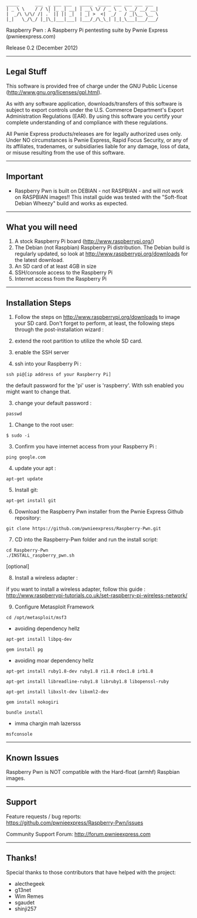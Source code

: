  ```
 _____      ___  _ ___ ___   _____  _____ ___ ___ ___ ___
 | _ \ \    / / \| |_ _| __| | __\ \/ / _ \ _ \ __/ __/ __|
 |  _/\ \/\/ /| .` || || _|  | _| >  <|  _/   / _|\__ \__ \
 |_|   \_/\_/ |_|\_|___|___| |___/_/\_\_| |_|_\___|___/___/
```

 Raspberry Pwn : A Raspberry Pi pentesting suite by Pwnie Express (pwnieexpress.com)
 
 Release 0.2 (December 2012)

----------------------------------------------
Legal Stuff
----------------------------------------------

This software is provided free of charge under the GNU Public License (http://www.gnu.org/licenses/gpl.html). 

As with any software application, downloads/transfers of this software is subject to export controls under the U.S. Commerce Department's Export Administration Regulations (EAR). By using this software you certify your complete understanding of and compliance with these regulations.

All Pwnie Express products/releases are for legally authorized uses only. Under NO circumstances is Pwnie Express, Rapid Focus Security, or any of its affiliates, tradenames, or subsidiaries liable for any damage, loss of data, or misuse resulting from the use of this software.

----------------------------------------------
Important
----------------------------------------------
* Raspberry Pwn is built on DEBIAN - not RASPBIAN - and will not work on RASPBIAN images!! This install guide was tested with the "Soft-float Debian Wheezy" build and works as expected.

----------------------------------------------
What you will need
----------------------------------------------

1. A stock Raspberry Pi board (http://www.raspberrypi.org/)
2. The Debian (not Raspbian) Raspberry Pi distribution. The Debian build is regularly updated,
   so look at http://www.raspberrypi.org/downloads for the latest download.
3. An SD card of at least 4GB in size
4. SSH/console access to the Raspberry Pi
5. Internet access from the Raspberry Pi

----------------------------------------------
Installation Steps
----------------------------------------------

1. Follow the steps on http://www.raspberrypi.org/downloads to image your SD card. Don't forget to perform, at least, the following steps through the post-installation wizard :
  1. extend the root partition to utilize the whole SD card.
  1. enable the SSH server

2. ssh into your Raspberry Pi :

```
ssh pi@[ip address of your Raspberry Pi]
```

  the default password for the 'pi' user is 'raspberry'. With ssh enabled you might want to change that.

3. change your default password :

```
passwd
```

1. Change to the root user:

```
$ sudo -i
```

3. Confirm you have internet access from your Raspberry Pi :

```
ping google.com
```

4. update your apt :

```
apt-get update
```

5. Install git:

```
apt-get install git
```

6. Download the Raspberry Pwn installer from the Pwnie Express Github repository:

```
git clone https://github.com/pwnieexpress/Raspberry-Pwn.git
```

7. CD into the Raspberry-Pwn folder and run the install script:

```
cd Raspberry-Pwn
./INSTALL_raspberry_pwn.sh
```

[optional]

8. Install a wireless adapter :

  if you want to install a wireless adapter, follow this guide :
  http://www.raspberrypi-tutorials.co.uk/set-raspberry-pi-wireless-network/

9. Configure Metasploit Framework

```
cd /opt/metasploit/msf3
```

- avoiding dependency hellz

```
apt-get install libpq-dev

gem install pg
```

- avoiding moar dependency hellz

```
apt-get install ruby1.8-dev ruby1.8 ri1.8 rdoc1.8 irb1.8

apt-get install libreadline-ruby1.8 libruby1.8 libopenssl-ruby

apt-get install libxslt-dev libxml2-dev

gem install nokogiri

bundle install
```

- imma chargin mah lazersss

```
msfconsole
```

----------------------------------------------
Known Issues
----------------------------------------------

Raspberry Pwn is NOT compatible with the Hard-float (armhf) Raspbian images.

----------------------------------------------
Support
----------------------------------------------

Feature requests / bug reports:
https://github.com/pwnieexpress/Raspberry-Pwn/issues

Community Support Forum:
http://forum.pwnieexpress.com

----------------------------------------------
Thanks!
----------------------------------------------
Special thanks to those contributors that have helped with the project:

* alecthegeek
* g13net
* Wim Remes
* sgaudet
* shinji257 

